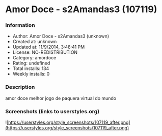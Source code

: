 # Amor Doce - s2Amandas3 (107119)

### Information
- Author: Amor Doce - s2Amandas3 (unknown)
- Created at: unknown
- Updated at: 11/9/2014, 3:48:41 PM
- License: NO-REDISTRIBUTION
- Category: amordoce
- Rating: undefined
- Total installs: 134
- Weekly installs: 0


### Description
amor doce melhor jogo de paquera virtual do mundo


### Screenshots (links to userstyles.org)
![https://userstyles.org/style_screenshots/107119_after.png](https://userstyles.org/style_screenshots/107119_after.png)


